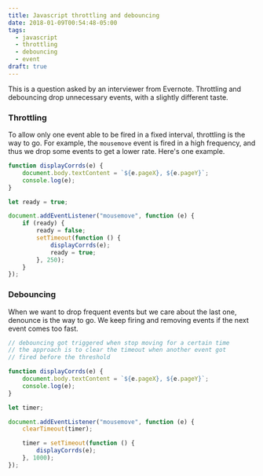 ```yaml
---
title: Javascript throttling and debouncing
date: 2018-01-09T00:54:48-05:00
tags:
  - javascript
  - throttling
  - debouncing
  - event
draft: true
---
```

This is a question asked by an interviewer from Evernote. Throttling and debouncing drop unnecessary events, with a slightly different taste. 

### Throttling

To allow only one event able to be fired in a fixed interval, throttling is the way to go. For example, the `mousemove` event is fired in a high frequency, and thus we drop some events to get a lower rate. Here's one example. 

```js
function displayCorrds(e) {
	document.body.textContent = `${e.pageX}, ${e.pageY}`;
	console.log(e);
}

let ready = true;

document.addEventListener("mousemove", function (e) {
	if (ready) {
		ready = false;
		setTimeout(function () {
			displayCorrds(e);
			ready = true;
		}, 250);
	}
});
```

### Debouncing

When we want to drop frequent events but we care about the last one, denounce is the way to go. We keep firing and removing events if the next event comes too fast.

```js
// debouncing got triggered when stop moving for a certain time
// the approach is to clear the timeout when another event got
// fired before the threshold

function displayCorrds(e) {
	document.body.textContent = `${e.pageX}, ${e.pageY}`;
	console.log(e);
}

let timer;

document.addEventListener("mousemove", function (e) {
	clearTimeout(timer);

	timer = setTimeout(function () {
		displayCorrds(e);
	}, 1000);
});
```